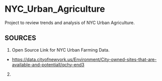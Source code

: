 # NYC_Urban_Agriculture
Project to review trends and analysis of NYC Urban Agriculture.



## SOURCES

1. Open Source Link for NYC Urban Farming Data. 
  - https://data.cityofnewyork.us/Environment/City-owned-sites-that-are-available-and-potentiall/qchy-end3
  
2. 
